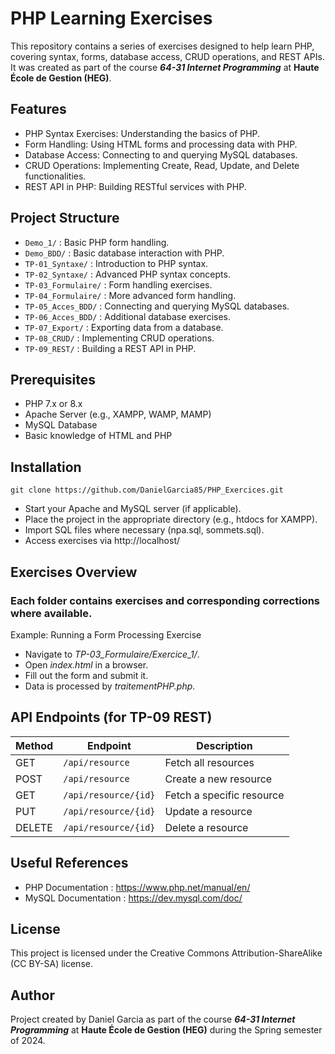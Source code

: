 # PHP Learning Exercises
This repository contains a series of exercises designed to help learn PHP, covering syntax, forms, database access, CRUD operations, and REST APIs.
It was created as part of the course ***64-31 Internet Programming*** at **Haute École de Gestion (HEG)**.

## Features
- PHP Syntax Exercises: Understanding the basics of PHP.
- Form Handling: Using HTML forms and processing data with PHP.
- Database Access: Connecting to and querying MySQL databases.
- CRUD Operations: Implementing Create, Read, Update, and Delete functionalities.
- REST API in PHP: Building RESTful services with PHP.

## Project Structure
- `Demo_1/` : Basic PHP form handling.
- `Demo_BDD/` : Basic database interaction with PHP.
- `TP-01_Syntaxe/` : Introduction to PHP syntax.
- `TP-02_Syntaxe/` : Advanced PHP syntax concepts.
- `TP-03_Formulaire/` : Form handling exercises.
- `TP-04_Formulaire/` : More advanced form handling.
- `TP-05_Acces_BDD/` : Connecting and querying MySQL databases.
- `TP-06_Acces_BDD/` : Additional database exercises.
- `TP-07_Export/` : Exporting data from a database.
- `TP-08_CRUD/` : Implementing CRUD operations.
- `TP-09_REST/` : Building a REST API in PHP.

## Prerequisites
- PHP 7.x or 8.x
- Apache Server (e.g., XAMPP, WAMP, MAMP)
- MySQL Database
- Basic knowledge of HTML and PHP

## Installation
```shell
git clone https://github.com/DanielGarcia85/PHP_Exercices.git
```
- Start your Apache and MySQL server (if applicable).
- Place the project in the appropriate directory (e.g., htdocs for XAMPP).
- Import SQL files where necessary (npa.sql, sommets.sql).
- Access exercises via http://localhost/

## Exercises Overview
### Each folder contains exercises and corresponding corrections where available.
Example: Running a Form Processing Exercise
- Navigate to *TP-03_Formulaire/Exercice_1/*.
- Open *index.html* in a browser.
- Fill out the form and submit it.
- Data is processed by *traitementPHP.php*.

## API Endpoints (for TP-09 REST)
| Method | Endpoint | Description |
|--------|---------|-------------|
| GET    | `/api/resource` | Fetch all resources |
| POST   | `/api/resource` | Create a new resource |
| GET    | `/api/resource/{id}` | Fetch a specific resource |
| PUT    | `/api/resource/{id}` | Update a resource |
| DELETE | `/api/resource/{id}` | Delete a resource |

## Useful References
- PHP Documentation : https://www.php.net/manual/en/
- MySQL Documentation : https://dev.mysql.com/doc/

## License
This project is licensed under the Creative Commons Attribution-ShareAlike (CC BY-SA) license.

## Author
Project created by Daniel Garcia as part of the course ***64-31 Internet Programming*** at **Haute École de Gestion (HEG)** during the Spring semester of 2024.